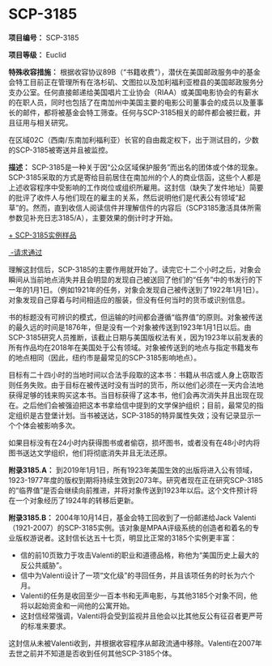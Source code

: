 # SCP-3185
                        


**项目编号：** SCP-3185

**项目等级：** Euclid

**特殊收容措施：** 根据收容协议89B（“书籍收费”），潜伏在美国邮政服务中的基金会特工目前正在管理所有在洛杉矶、文图拉以及加利福利亚橙县的美国邮政服务分支办公室。任何直接邮递给美国唱片工业协会（RIAA）或美国电影协会的有薪水的在职人员，同时也包括了在南加州中美国主要的电影公司董事会的成员以及董事长的邮件，都将被基金会特工筛查。任何与SCP-3185相关的邮件都会被拦截，并且征用与相关研究。

在区域02C（西南/东南加利福利亚）长官的自由裁定权下，出于测试目的，少数的SCP-3185被寄送并且被监控。

**描述：** SCP-3185是一种关于因“公众区域保护服务”而出名的团体或个体的现象。SCP-3185采取的方式是寄给目前居住在南加州的个人的商业信函，这些个人都是上述收容程序中受影响的工作岗位或组织所雇用。这封信（缺失了发件地址）简要的批评了收件人与他们现在的雇主的关系，然后说明他们是代表公有领域“起草”的。然而，直到收信人阅读信件并理解信件的内容后（SCP3185激活具体所需参数见补充日志3185/A），主要效果的倒计时才开始。


<a shape='rect' class='collapsible-block-link' href='javascript:;'>+&#160;SCP-3185&#23454;&#20363;&#26679;&#21697;</a>

<a shape='rect' class='collapsible-block-link' href='javascript:;'>&#160;-&#35831;&#27714;&#36890;&#36807;</a>



理解这封信后，SCP-3185的主要作用就开始了。读完它十二个小时之后，对象会瞬间从当前地点消失并且会明显的发现自己被送回了他们的“任务”中的书发行的下一年的1月1日。（例如1921年的任务，对象会发现自己被传送到了1922年1月1日）。对象发现自己穿着与时间相适应的服装，但没有任何当时的货币或识别信息。

书的标题没有可辨识的模式，但运输的时间都会遵循“临界值”的原则。对象被传送的最久远的时间是1876年，但是没有一个对象被传送到1923年1月1日以后。由SCP-3185研究人员推断，该截止日期与美国版权法有关，因为1923年以前发表的所有作品均在2018年在美国处于公有领域。对象被传送到的地点与指定书籍发布的地点相同（因此，纽约市是最常见的SCP-3185影响地点）。

目标有二十四小时的当地时间以合法手段取的这本书：书籍从书店或人身上窃取否则任务失败。由于目标在被传送时没有当时的货币，所以他们必须在一天内合法地获得足够的钱来购买这本书。当目标获得了这本书，他们会再次消失并且出现在现在。之后他们会被强迫把这本书拿给信中提到的文学保护组织；目前，最常见的指定组织是古登堡计划。当书被送达，SCP-3185的特异属性失效；没有记录显示一个个体会被影响多次。

如果目标没有在24小时内获得图书或者偷窃，损坏图书，或者没有在48小时内将图书送达文学组织，他们将彻底消失并且无法还原。

**附录3185.A：** 到2019年1月1日，所有1923年美国生效的出版将进入公有领域，1923-1977年度的版权到期将持续生效到2073年。研究者现在正在研究SCP-3185的“临界值”是否会继续向前推进，并将对象传送到1923年以后。这个文件预计将在一个对象经历了1924年的转移后更新。

**附录3185.B：** 2004年10月14日，基金会特工回收到了一份邮递给Jack Valenti（1921-2007）的SCP-3185实例。该对象是MPAA评级系统的创造者和着名的专业版权游说者。这封信长达五十七页，明显比正常的3185个实例更丰富：

- 信的前10页致力于攻击Valenti的职业和道德品格，称他为“美国历史上最大的反公共威胁”。
- 信中为Valenti设计了一项“文化级”的寻回任务，并且该项任务的时长为六个月。
- Valenti的任务是收回至少一百本书和无声电影，与其他3185个对象不同，他将以起始资金和一间他的公寓开始。
- 这封信经常强调，Valenti将会受到监视并且他会以比其他反公有征召者更严苛的标准来要求。

这封信从未被Valenti收到，并根据收容程序从邮政流通中移除。Valenti在2007年去世之前并不知道是否收到任何其他SCP-3185个体。



                    
